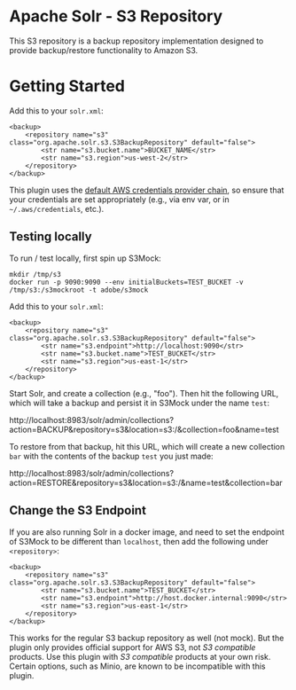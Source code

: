 Apache Solr - S3 Repository
===========================

This S3 repository is a backup repository implementation designed to provide backup/restore functionality to Amazon S3.

# Getting Started

Add this to your `solr.xml`:

    <backup>
        <repository name="s3" class="org.apache.solr.s3.S3BackupRepository" default="false">
            <str name="s3.bucket.name">BUCKET_NAME</str>
            <str name="s3.region">us-west-2</str>
        </repository>
    </backup>

This plugin uses the [default AWS credentials provider chain](https://docs.aws.amazon.com/sdk-for-java/v2/developer-guide/credentials.html), so ensure that your credentials are set appropriately (e.g., via env var, or in `~/.aws/credentials`, etc.).

## Testing locally

To run / test locally, first spin up S3Mock:

    mkdir /tmp/s3
    docker run -p 9090:9090 --env initialBuckets=TEST_BUCKET -v /tmp/s3:/s3mockroot -t adobe/s3mock

Add this to your `solr.xml`:

    <backup>
        <repository name="s3" class="org.apache.solr.s3.S3BackupRepository" default="false">
            <str name="s3.endpoint">http://localhost:9090</str>
            <str name="s3.bucket.name">TEST_BUCKET</str>
            <str name="s3.region">us-east-1</str>
        </repository>
    </backup>

Start Solr, and create a collection (e.g., "foo"). Then hit the following URL, which will take a backup and persist it in S3Mock under the name `test`:

http://localhost:8983/solr/admin/collections?action=BACKUP&repository=s3&location=s3:/&collection=foo&name=test

To restore from that backup, hit this URL, which will create a new collection `bar` with the contents of the backup `test` you just made: 

http://localhost:8983/solr/admin/collections?action=RESTORE&repository=s3&location=s3:/&name=test&collection=bar

## Change the S3 Endpoint

If you are also running Solr in a docker image, and need to set the endpoint of S3Mock to be different than `localhost`, then add the following under `<repository>`:

    <backup>
        <repository name="s3" class="org.apache.solr.s3.S3BackupRepository" default="false">
            <str name="s3.bucket.name">TEST_BUCKET</str>
            <str name="s3.endpoint">http://host.docker.internal:9090</str>
            <str name="s3.region">us-east-1</str>
        </repository>
    </backup>

This works for the regular S3 backup repository as well (not mock).
But the plugin only provides official support for AWS S3, not _S3 compatible_ products.
Use this plugin with _S3 compatible_ products at your own risk.
Certain options, such as Minio, are known to be incompatible with this plugin.
